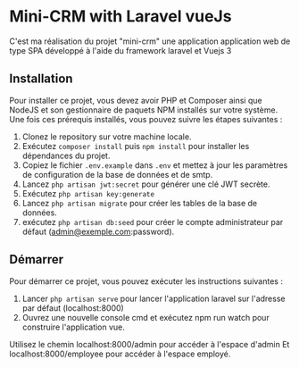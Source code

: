 # Mini-CRM with Laravel vueJs

C'est ma réalisation du projet "mini-crm" une application application web de type SPA développé à l'aide du framework laravel et Vuejs 3 

## Installation 

Pour installer ce projet, vous devez avoir PHP et Composer ainsi que NodeJS et son gestionnaire de paquets NPM installés sur votre système. Une fois ces prérequis installés, vous pouvez suivre les étapes suivantes :


1. Clonez le repository sur votre machine locale.
2. Exécutez `composer install` puis `npm install`  pour installer les dépendances du projet.
3. Copiez le fichier `.env.example` dans `.env` et mettez à jour les paramètres de configuration de la base de données et de smtp.
4. Lancez `php artisan jwt:secret` pour générer une clé JWT secrète.
5. Exécutez `php artisan key:generate`
6. Lancez `php artisan migrate` pour créer les tables de la base de données.
7. exécutez `php artisan db:seed` pour créer le compte administrateur par défaut (admin@exemple.com:password).






## Démarrer

Pour démarrer ce projet, vous pouvez exécuter les instructions suivantes :

1. Lancer `php artisan serve` pour lancer l'application laravel sur l'adresse par défaut (localhost:8000)
2. Ouvrez une nouvelle console cmd et exécutez npm run watch pour construire l'application vue.

Utilisez le chemin localhost:8000/admin pour accéder à l'espace d'admin Et localhost:8000/employee pour accéder à l'espace employé.
